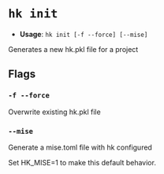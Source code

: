 # `hk init`

- **Usage**: `hk init [-f --force] [--mise]`

Generates a new hk.pkl file for a project

## Flags

### `-f --force`

Overwrite existing hk.pkl file

### `--mise`

Generate a mise.toml file with hk configured

Set HK_MISE=1 to make this default behavior.
